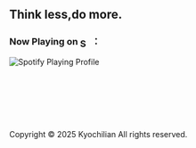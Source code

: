 ## **Think less,do more.**
### **Now Playing on <img src="https://github.com/user-attachments/assets/43a49644-556b-499c-ab7d-df42c8e4a9b9" alt="Spotify Logo" style="height: 1em; vertical-align: middle;"> ：**<br>
![Spotify Playing Profile](https://spotify-github-profile.kittinanx.com/api/view.svg?uid=31yjqshhv5egc535d5soirdxrsbe&redirect=true][https://spotify-github-profile.kittinanx.com/api/view.svg?uid=31yjqshhv5egc535d5soirdxrsbe&cover_image=true&theme=novatorem&show_offline=false&background_color=121212&interchange=true&bar_color=53b14f&bar_color_cover=false) <br>

<br><br><br><br><br>


Copyright © 2025 Kyochilian 
All rights reserved.
